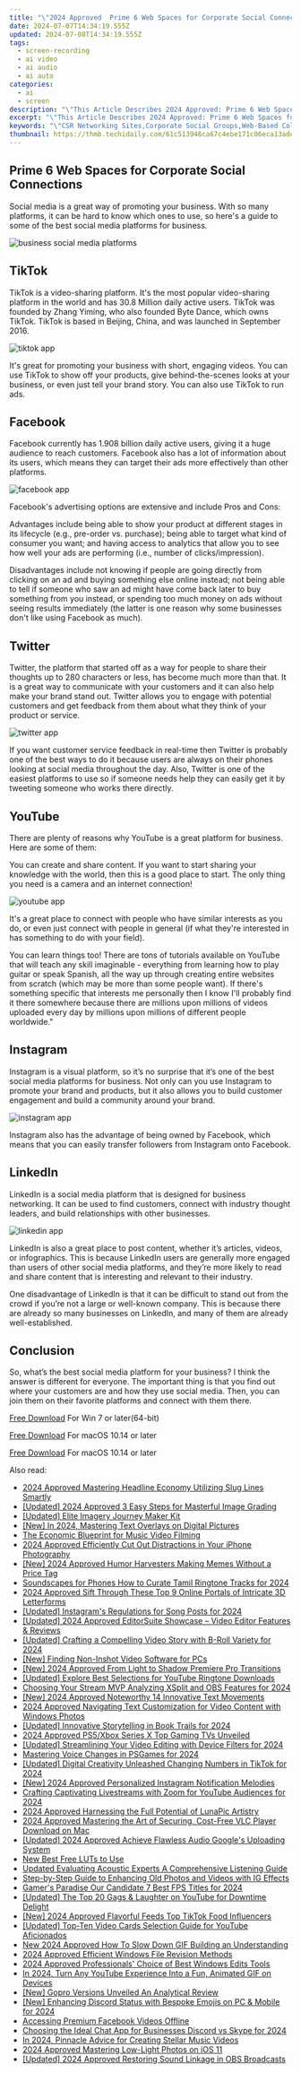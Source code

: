 ```yaml
---
title: "\"2024 Approved  Prime 6 Web Spaces for Corporate Social Connections\""
date: 2024-07-07T14:34:19.555Z
updated: 2024-07-08T14:34:19.555Z
tags: 
  - screen-recording
  - ai video
  - ai audio
  - ai auto
categories: 
  - ai
  - screen
description: "\"This Article Describes 2024 Approved: Prime 6 Web Spaces for Corporate Social Connections\""
excerpt: "\"This Article Describes 2024 Approved: Prime 6 Web Spaces for Corporate Social Connections\""
keywords: "\"CSR Networking Sites,Corporate Social Groups,Web-Based Collaboration,Business Connectivity Hubs,Professional Community Spaces,Online Workplace Engagement,Enterprise Social Platforms\""
thumbnail: https://thmb.techidaily.com/61c513946ca67c4ebe171c06eca13adeadd0c93b5bf89d5e42f26ac56570469b.jpg
---
```


## Prime 6 Web Spaces for Corporate Social Connections

Social media is a great way of promoting your business. With so many platforms, it can be hard to know which ones to use, so here's a guide to some of the best social media platforms for business.

![business social media platforms](https://images.wondershare.com/filmora/article-images/2022/09/business-social-media-platforms.jpg)

## TikTok

TikTok is a video-sharing platform. It's the most popular video-sharing platform in the world and has 30.8 Million daily active users. TikTok was founded by Zhang Yiming, who also founded Byte Dance, which owns TikTok. TikTok is based in Beijing, China, and was launched in September 2016.

![tiktok app](https://images.wondershare.com/filmora/article-images/2022/09/tiktok-app.jpg)

It's great for promoting your business with short, engaging videos. You can use TikTok to show off your products, give behind-the-scenes looks at your business, or even just tell your brand story. You can also use TikTok to run ads.

## Facebook

Facebook currently has 1.908 billion daily active users, giving it a huge audience to reach customers. Facebook also has a lot of information about its users, which means they can target their ads more effectively than other platforms.

![facebook app](https://images.wondershare.com/filmora/article-images/2022/09/facebook-app.jpg)

Facebook's advertising options are extensive and include Pros and Cons:

Advantages include being able to show your product at different stages in its lifecycle (e.g., pre-order vs. purchase); being able to target what kind of consumer you want; and having access to analytics that allow you to see how well your ads are performing (i.e., number of clicks/impression).

Disadvantages include not knowing if people are going directly from clicking on an ad and buying something else online instead; not being able to tell if someone who saw an ad might have come back later to buy something from you instead, or spending too much money on ads without seeing results immediately (the latter is one reason why some businesses don't like using Facebook as much).

## Twitter

Twitter, the platform that started off as a way for people to share their thoughts up to 280 characters or less, has become much more than that. It is a great way to communicate with your customers and it can also help make your brand stand out. Twitter allows you to engage with potential customers and get feedback from them about what they think of your product or service.

![twitter app](https://images.wondershare.com/filmora/article-images/2022/09/twitter-app.jpg)

If you want customer service feedback in real-time then Twitter is probably one of the best ways to do it because users are always on their phones looking at social media throughout the day. Also, Twitter is one of the easiest platforms to use so if someone needs help they can easily get it by tweeting someone who works there directly.

## YouTube

There are plenty of reasons why YouTube is a great platform for business. Here are some of them:

You can create and share content. If you want to start sharing your knowledge with the world, then this is a good place to start. The only thing you need is a camera and an internet connection!

![youtube app](https://images.wondershare.com/filmora/article-images/2022/09/youtube-app.jpg)

It's a great place to connect with people who have similar interests as you do, or even just connect with people in general (if what they're interested in has something to do with your field).

You can learn things too! There are tons of tutorials available on YouTube that will teach any skill imaginable - everything from learning how to play guitar or speak Spanish, all the way up through creating entire websites from scratch (which may be more than some people want). If there's something specific that interests me personally then I know I'll probably find it there somewhere because there are millions upon millions of videos uploaded every day by millions upon millions of different people worldwide."

## Instagram

Instagram is a visual platform, so it’s no surprise that it’s one of the best social media platforms for business. Not only can you use Instagram to promote your brand and products, but it also allows you to build customer engagement and build a community around your brand.

![instagram app](https://images.wondershare.com/filmora/article-images/2022/09/instagram-app.jpg)

Instagram also has the advantage of being owned by Facebook, which means that you can easily transfer followers from Instagram onto Facebook.

## LinkedIn

LinkedIn is a social media platform that is designed for business networking. It can be used to find customers, connect with industry thought leaders, and build relationships with other businesses.

![linkedin app](https://images.wondershare.com/filmora/article-images/2022/09/linkedin-app.jpg)

LinkedIn is also a great place to post content, whether it’s articles, videos, or infographics. This is because LinkedIn users are generally more engaged than users of other social media platforms, and they’re more likely to read and share content that is interesting and relevant to their industry.

One disadvantage of LinkedIn is that it can be difficult to stand out from the crowd if you’re not a large or well-known company. This is because there are already so many businesses on LinkedIn, and many of them are already well-established.

## Conclusion

So, what’s the best social media platform for your business? I think the answer is different for everyone. The important thing is that you find out where your customers are and how they use social media. Then, you can join them on their favorite platforms and connect with them there.

[Free Download](https://tools.techidaily.com/wondershare/filmora/download/) For Win 7 or later(64-bit)

[Free Download](https://tools.techidaily.com/wondershare/filmora/download/) For macOS 10.14 or later

[Free Download](https://tools.techidaily.com/wondershare/filmora/download/) For macOS 10.14 or later

<ins class="adsbygoogle"
     style="display:block"
     data-ad-format="autorelaxed"
     data-ad-client="ca-pub-7571918770474297"
     data-ad-slot="1223367746"></ins>

<ins class="adsbygoogle"
     style="display:block"
     data-ad-format="autorelaxed"
     data-ad-client="ca-pub-7571918770474297"
     data-ad-slot="1223367746"></ins>



<ins class="adsbygoogle"
     style="display:block"
     data-ad-client="ca-pub-7571918770474297"
     data-ad-slot="8358498916"
     data-ad-format="auto"
     data-full-width-responsive="true"></ins>


<span class="atpl-alsoreadstyle">Also read:</span>
<div><ul>
<li><a href="https://fox-glue.techidaily.com/2024-approved-mastering-headline-economy-utilizing-slug-lines-smartly/"><u>2024 Approved  Mastering Headline Economy  Utilizing Slug Lines Smartly</u></a></li>
<li><a href="https://fox-glue.techidaily.com/updated-2024-approved-3-easy-steps-for-masterful-image-grading/"><u>[Updated] 2024 Approved  3 Easy Steps for Masterful Image Grading</u></a></li>
<li><a href="https://fox-glue.techidaily.com/updated-elite-imagery-journey-maker-kit/"><u>[Updated] Elite Imagery Journey Maker Kit</u></a></li>
<li><a href="https://fox-glue.techidaily.com/new-in-2024-mastering-text-overlays-on-digital-pictures/"><u>[New] In 2024, Mastering Text Overlays on Digital Pictures</u></a></li>
<li><a href="https://fox-glue.techidaily.com/the-economic-blueprint-for-music-video-filming/"><u>The Economic Blueprint for Music Video Filming</u></a></li>
<li><a href="https://fox-glue.techidaily.com/2024-approved-efficiently-cut-out-distractions-in-your-iphone-photography/"><u>2024 Approved  Efficiently Cut Out Distractions in Your iPhone Photography</u></a></li>
<li><a href="https://fox-glue.techidaily.com/new-2024-approved-humor-harvesters-making-memes-without-a-price-tag/"><u>[New] 2024 Approved  Humor Harvesters  Making Memes Without a Price Tag</u></a></li>
<li><a href="https://fox-glue.techidaily.com/soundscapes-for-phones-how-to-curate-tamil-ringtone-tracks-for-2024/"><u>Soundscapes for Phones  How to Curate Tamil Ringtone Tracks for 2024</u></a></li>
<li><a href="https://fox-glue.techidaily.com/2024-approved-sift-through-these-top-9-online-portals-of-intricate-3d-letterforms/"><u>2024 Approved  Sift Through These Top 9 Online Portals of Intricate 3D Letterforms</u></a></li>
<li><a href="https://fox-glue.techidaily.com/updated-instagrams-regulations-for-song-posts-for-2024/"><u>[Updated] Instagram's Regulations for Song Posts for 2024</u></a></li>
<li><a href="https://fox-glue.techidaily.com/updated-2024-approved-editorsuite-showcase-video-editor-features-and-reviews/"><u>[Updated] 2024 Approved  EditorSuite Showcase – Video Editor Features & Reviews</u></a></li>
<li><a href="https://fox-glue.techidaily.com/updated-crafting-a-compelling-video-story-with-b-roll-variety-for-2024/"><u>[Updated] Crafting a Compelling Video Story with B-Roll Variety for 2024</u></a></li>
<li><a href="https://fox-glue.techidaily.com/new-finding-non-inshot-video-software-for-pcs/"><u>[New] Finding Non-Inshot Video Software for PCs</u></a></li>
<li><a href="https://fox-glue.techidaily.com/new-2024-approved-from-light-to-shadow-premiere-pro-transitions/"><u>[New] 2024 Approved  From Light to Shadow  Premiere Pro Transitions</u></a></li>
<li><a href="https://fox-glue.techidaily.com/updated-explore-best-selections-for-youtube-ringtone-downloads/"><u>[Updated] Explore Best Selections for YouTube Ringtone Downloads</u></a></li>
<li><a href="https://fox-glue.techidaily.com/choosing-your-stream-mvp-analyzing-xsplit-and-obs-features-for-2024/"><u>Choosing Your Stream MVP  Analyzing XSplit and OBS Features for 2024</u></a></li>
<li><a href="https://fox-glue.techidaily.com/new-2024-approved-noteworthy-14-innovative-text-movements/"><u>[New] 2024 Approved  Noteworthy 14 Innovative Text Movements</u></a></li>
<li><a href="https://fox-glue.techidaily.com/2024-approved-navigating-text-customization-for-video-content-with-windows-photos/"><u>2024 Approved  Navigating Text Customization for Video Content with Windows Photos</u></a></li>
<li><a href="https://fox-glue.techidaily.com/updated-innovative-storytelling-in-book-trails-for-2024/"><u>[Updated] Innovative Storytelling in Book Trails for 2024</u></a></li>
<li><a href="https://fox-glue.techidaily.com/2024-approved-ps5xbox-series-x-top-gaming-tvs-unveiled/"><u>2024 Approved  PS5/Xbox Series X  Top Gaming TVs Unveiled</u></a></li>
<li><a href="https://fox-glue.techidaily.com/updated-streamlining-your-video-editing-with-device-filters-for-2024/"><u>[Updated] Streamlining Your Video Editing with Device Filters for 2024</u></a></li>
<li><a href="https://fox-glue.techidaily.com/mastering-voice-changes-in-psgames-for-2024/"><u>Mastering Voice Changes in PSGames for 2024</u></a></li>
<li><a href="https://fox-glue.techidaily.com/updated-digital-creativity-unleashed-changing-numbers-in-tiktok-for-2024/"><u>[Updated] Digital Creativity Unleashed  Changing Numbers in TikTok for 2024</u></a></li>
<li><a href="https://fox-glue.techidaily.com/new-2024-approved-personalized-instagram-notification-melodies/"><u>[New] 2024 Approved  Personalized Instagram Notification Melodies</u></a></li>
<li><a href="https://fox-glue.techidaily.com/crafting-captivating-livestreams-with-zoom-for-youtube-audiences-for-2024/"><u>Crafting Captivating Livestreams with Zoom for YouTube Audiences for 2024</u></a></li>
<li><a href="https://fox-glue.techidaily.com/2024-approved-harnessing-the-full-potential-of-lunapic-artistry/"><u>2024 Approved  Harnessing the Full Potential of LunaPic Artistry</u></a></li>
<li><a href="https://extra-approaches.techidaily.com/2024-approved-mastering-the-art-of-securing-cost-free-vlc-player-download-on-mac/"><u>2024 Approved  Mastering the Art of Securing, Cost-Free VLC Player Download on Mac</u></a></li>
<li><a href="https://fox-friendly.techidaily.com/updated-2024-approved-achieve-flawless-audio-googles-uploading-system/"><u>[Updated] 2024 Approved  Achieve Flawless Audio  Google's Uploading System</u></a></li>
<li><a href="https://ai-editing-video.techidaily.com/new-best-free-luts-to-use/"><u>New Best Free LUTs to Use</u></a></li>
<li><a href="https://sound-tweaking.techidaily.com/updated-evaluating-acoustic-experts-a-comprehensive-listening-guide/"><u>Updated Evaluating Acoustic Experts A Comprehensive Listening Guide</u></a></li>
<li><a href="https://instagram-video-files.techidaily.com/step-by-step-guide-to-enhancing-old-photos-and-videos-with-ig-effects/"><u>Step-by-Step Guide to Enhancing Old Photos and Videos with IG Effects</u></a></li>
<li><a href="https://screen-mirroring-recording.techidaily.com/gamers-paradise-our-candidate-7-best-fps-titles-for-2024/"><u>Gamer's Paradise  Our Candidate 7 Best FPS Titles for 2024</u></a></li>
<li><a href="https://facebook-video-share.techidaily.com/updated-the-top-20-gags-and-laughter-on-youtube-for-downtime-delight/"><u>[Updated] The Top 20 Gags & Laughter on YouTube for Downtime Delight</u></a></li>
<li><a href="https://tiktok-clips.techidaily.com/new-2024-approved-flavorful-feeds-top-tiktok-food-influencers/"><u>[New] 2024 Approved  Flavorful Feeds  Top TikTok Food Influencers</u></a></li>
<li><a href="https://facebook-video-share.techidaily.com/updated-top-ten-video-cards-selection-guide-for-youtube-aficionados/"><u>[Updated] Top-Ten Video Cards Selection Guide for YouTube Aficionados</u></a></li>
<li><a href="https://ai-video-editing.techidaily.com/new-2024-approved-how-to-slow-down-gif-building-an-understanding/"><u>New 2024 Approved How To Slow Down GIF Building an Understanding</u></a></li>
<li><a href="https://article-tips.techidaily.com/2024-approved-efficient-windows-file-revision-methods/"><u>2024 Approved  Efficient Windows File Revision Methods</u></a></li>
<li><a href="https://extra-support.techidaily.com/2024-approved-professionals-choice-of-best-windows-edits-tools/"><u>2024 Approved  Professionals' Choice of Best Windows Edits Tools</u></a></li>
<li><a href="https://youtube-help.techidaily.com/in-2024-turn-any-youtube-experience-into-a-fun-animated-gif-on-devices/"><u>In 2024, Turn Any YouTube Experience Into a Fun, Animated GIF on Devices</u></a></li>
<li><a href="https://some-techniques.techidaily.com/new-gopro-versions-unveiled-an-analytical-review/"><u>[New] Gopro Versions Unveiled  An Analytical Review</u></a></li>
<li><a href="https://discord-videos.techidaily.com/new-enhancing-discord-status-with-bespoke-emojis-on-pc-and-mobile-for-2024/"><u>[New] Enhancing Discord Status with Bespoke Emojis on PC & Mobile for 2024</u></a></li>
<li><a href="https://facebook-video-files.techidaily.com/accessing-premium-facebook-videos-offline/"><u>Accessing Premium Facebook Videos Offline</u></a></li>
<li><a href="https://discord-videos.techidaily.com/choosing-the-ideal-chat-app-for-businesses-discord-vs-skype-for-2024/"><u>Choosing the Ideal Chat App for Businesses  Discord vs Skype for 2024</u></a></li>
<li><a href="https://sound-tweaking.techidaily.com/in-2024-pinnacle-advice-for-creating-stellar-music-videos/"><u>In 2024, Pinnacle Advice for Creating Stellar Music Videos</u></a></li>
<li><a href="https://vp-tips.techidaily.com/2024-approved-mastering-low-light-photos-on-ios-11/"><u>2024 Approved  Mastering Low-Light Photos on iOS 11</u></a></li>
<li><a href="https://screen-video-capture.techidaily.com/updated-2024-approved-restoring-sound-linkage-in-obs-broadcasts/"><u>[Updated] 2024 Approved  Restoring Sound Linkage in OBS Broadcasts</u></a></li>
</ul></div>
